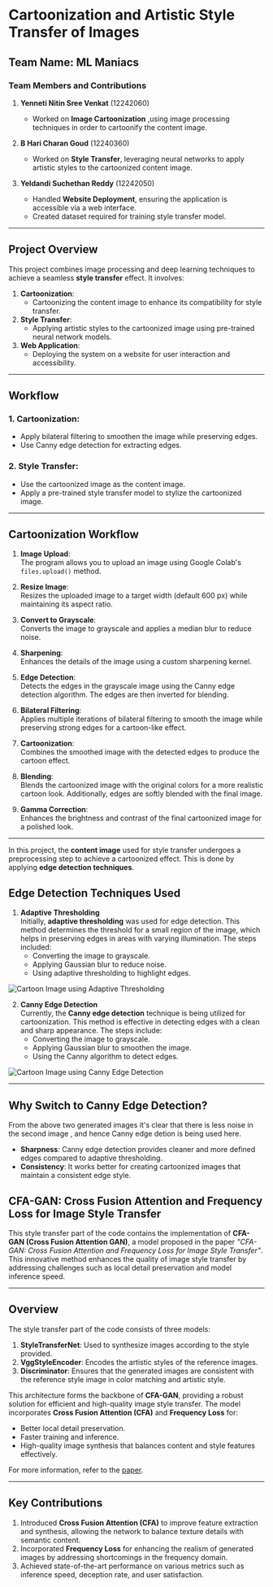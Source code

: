 # Cartoonization and Artistic Style Transfer of Images

## Team Name: ML Maniacs

### Team Members and Contributions
1. **Yenneti Nitin Sree Venkat** (12242060)  
   - Worked on **Image Cartoonization** ,using image processing techniques in order to cartoonify the content image.  
   
2. **B Hari Charan Goud** (12240360)  
   - Worked on **Style Transfer**, leveraging neural networks to apply artistic styles to the cartoonized content image.  
   
3. **Yeldandi Suchethan Reddy** (12242050)  
   - Handled **Website Deployment**, ensuring the application is accessible via a web interface.
   - Created dataset required for training style transfer model.

---
## Project Overview
This project combines image processing and deep learning techniques to achieve a seamless **style transfer** effect. It involves:
1. **Cartoonization**:
   - Cartoonizing the content image to enhance its compatibility for style transfer.
2. **Style Transfer**:
   - Applying artistic styles to the cartoonized image using pre-trained neural network models.
3. **Web Application**:
   - Deploying the system on a website for user interaction and accessibility.
     
---
## Workflow

### 1. Cartoonization:
   - Apply bilateral filtering to smoothen the image while preserving edges.
   - Use Canny edge detection for extracting edges.

### 2. Style Transfer:
   - Use the cartoonized image as the content image.
   - Apply a pre-trained style transfer model to stylize the cartoonized image.

---

## Cartoonization Workflow

1. **Image Upload**:  
   The program allows you to upload an image using Google Colab's `files.upload()` method.  

2. **Resize Image**:  
   Resizes the uploaded image to a target width (default 600 px) while maintaining its aspect ratio.  

3. **Convert to Grayscale**:  
   Converts the image to grayscale and applies a median blur to reduce noise.  

4. **Sharpening**:  
   Enhances the details of the image using a custom sharpening kernel.  

5. **Edge Detection**:  
   Detects the edges in the grayscale image using the Canny edge detection algorithm. The edges are then inverted for blending.  

6. **Bilateral Filtering**:  
   Applies multiple iterations of bilateral filtering to smooth the image while preserving strong edges for a cartoon-like effect.  

7. **Cartoonization**:  
   Combines the smoothed image with the detected edges to produce the cartoon effect.  

8. **Blending**:  
   Blends the cartoonized image with the original colors for a more realistic cartoon look. Additionally, edges are softly blended with the final image.  

9. **Gamma Correction**:  
   Enhances the brightness and contrast of the final cartoonized image for a polished look.  

---
In this project, the **content image** used for style transfer undergoes a preprocessing step to achieve a cartoonized effect. This is done by applying **edge detection techniques**.

## Edge Detection Techniques Used

1. **Adaptive Thresholding**  
   Initially, **adaptive thresholding** was used for edge detection. This method determines the threshold for a small region of the image, which helps in preserving edges in areas with varying illumination. The steps included:  
   - Converting the image to grayscale.
   - Applying Gaussian blur to reduce noise.
   - Using adaptive thresholding to highlight edges.
  
![Cartoon Image using Adaptive Thresholding](Cartoon_using_adaptive_thresholding.png)


2. **Canny Edge Detection**  
   Currently, the **Canny edge detection** technique is being utilized for cartoonization. This method is effective in detecting edges with a clean and sharp appearance. The steps include:  
   - Converting the image to grayscale.
   - Applying Gaussian blur to smoothen the image.
   - Using the Canny algorithm to detect edges.
     
![Cartoon Image using Canny Edge Detection](Cartoon_using_canny.png)

---

## Why Switch to Canny Edge Detection?
From the above two generated images it's clear that there is less noise in the second image , and hence Canny edge detion is being used here.

- **Sharpness**: Canny edge detection provides cleaner and more defined edges compared to adaptive thresholding.  
- **Consistency**: It works better for creating cartoonized images that maintain a consistent edge style.

## CFA-GAN: Cross Fusion Attention and Frequency Loss for Image Style Transfer

This style transfer part of the code contains the implementation of **CFA-GAN (Cross Fusion Attention GAN)**, a model proposed in the paper *"CFA-GAN: Cross Fusion Attention and Frequency Loss for Image Style Transfer"*. This innovative method enhances the quality of image style transfer by addressing challenges such as local detail preservation and model inference speed.

---


## Overview

The style transfer part of the code consists of three models:  
1. **StyleTransferNet**: Used to synthesize images according to the style provided.  
2. **VggStyleEncoder**: Encodes the artistic styles of the reference images.  
3. **Discriminator**: Ensures that the generated images are consistent with the reference style image in color matching and artistic style.  

This architecture forms the backbone of **CFA-GAN**, providing a robust solution for efficient and high-quality image style transfer. The model incorporates **Cross Fusion Attention (CFA)** and **Frequency Loss** for:
- Better local detail preservation.
- Faster training and inference.
- High-quality image synthesis that balances content and style features effectively.

For more information, refer to the [paper](https://doi.org/10.1016/j.displa.2023.102588).

---

## Key Contributions
1. Introduced **Cross Fusion Attention (CFA)** to improve feature extraction and synthesis, allowing the network to balance texture details with semantic content.
2. Incorporated **Frequency Loss** for enhancing the realism of generated images by addressing shortcomings in the frequency domain.
3. Achieved state-of-the-art performance on various metrics such as inference speed, deception rate, and user satisfaction.






